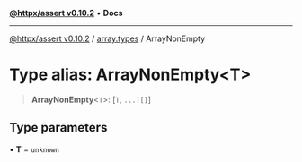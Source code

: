 [**@httpx/assert v0.10.2**](../../README.md) • **Docs**

***

[@httpx/assert v0.10.2](../../README.md) / [array.types](../README.md) / ArrayNonEmpty

# Type alias: ArrayNonEmpty\<T\>

> **ArrayNonEmpty**\<`T`\>: [`T`, `...T[]`]

## Type parameters

• **T** = `unknown`
